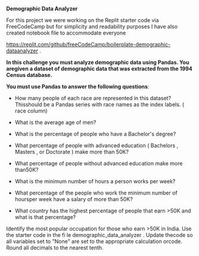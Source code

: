 __Demographic Data Analyzer__


For this project we were working on the Replit starter code via FreeCodeCamp but for simplicity and readability purposes I have also created notebook file to accommodate everyone

https://replit.com/github/freeCodeCamp/boilerplate-demographic-dataanalyzer
.


**In this challenge you must analyze demographic data using Pandas. You aregiven a dataset of demographic data that was extracted from the 1994 Census database.**

__You must use Pandas to answer the following questions__:

- How many people of each race are represented in this dataset? Thisshould be a Pandas series with race names as the index labels. (
race
column)

- What is the average age of men?<br>
- What is the percentage of people who have a Bachelor's degree?<br>
- What percentage of people with advanced education (
Bachelors
,
Masters
, or
Doctorate
) make more than 50K?<br>
- What percentage of people without advanced education make more than50K?<br>
- What is the minimum number of hours a person works per week?<br>
- What percentage of the people who work the minimum number of hoursper week have a salary of more than 50K?<br>
- What country has the highest percentage of people that earn >50K and what is that percentage?<br>

Identify the most popular occupation for those who earn >50K in India.
Use the starter code in the fi le
demographic_data_analyzer
. Update thecode so all variables set to "None" are set to the appropriate calculation orcode. Round all decimals to the nearest tenth.
